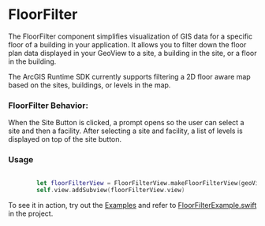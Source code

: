 #  FloorFilter

The FloorFilter component simplifies visualization of GIS data for a specific floor of a building in your application. It allows you to filter down the floor plan data displayed in your GeoView to a site, a building in the site, or a floor in the building. 

The ArcGIS Runtime SDK currently supports filtering a 2D floor aware map based on the sites, buildings, or levels in the map.

### FloorFilter Behavior:

When the Site Button is clicked, a prompt opens so the user can select a site and then a facility. After selecting a site and facility, a list of levels is displayed on top of the site button.

### Usage

```swift

        let floorFilterView = FloorFilterView.makeFloorFilterView(geoView: mapView)
        self.view.addSubview(floorFilterView.view)

```

To see it in action, try out the [Examples](../../Examples) and refer to [FloorFilterExample.swift](../../Examples/ArcGISToolkitExamples/FloorFilterExample.swift) in the project.
